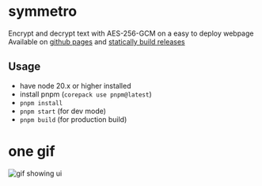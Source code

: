 # symmetro
Encrypt and decrypt text with AES-256-GCM on a easy to deploy webpage
Available on [github pages](https://neutronstar03.github.io/symmetro/) and [statically build releases](https://github.com/neutronstar03/symmetro/releases)

## Usage
- have node 20.x or higher installed
- install pnpm (`corepack use pnpm@latest`)
- `pnpm install`
- `pnpm start` (for dev mode)
- `pnpm build` (for production build)

# one gif
![gif showing ui](https://github.com/neutronstar03/symmetro/assets/2657230/c9da034a-9899-4c93-8a04-c5ac4d3dbbcd)
